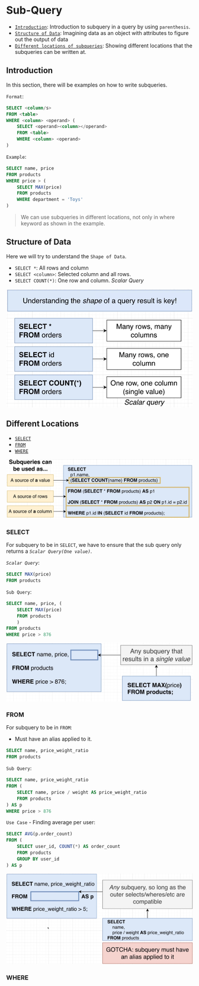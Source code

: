 # Sub-Query

- [`Introduction`](#introduction): Introduction to subquery in a query by using `parenthesis`.
- [`Structure of Data`](#structure-of-data): Imagining data as an object with attributes to figure out the output of data
- [`Different locations of subqueries`](#different-locations): Showing different locations that the subqueries can be written at.

## Introduction

In this section, there will be examples on how to write subqueries.

`Format`:

```SQL
SELECT <column/s>
FROM <table>
WHERE <column> <operand> (
    SELECT <operand><column></operand>
    FROM <table>
    WHERE <column> <operand>
)
```

`Example`:

```SQL
SELECT name, price
FROM products
WHERE price > (
    SELECT MAX(price)
    FROM products
    WHERE department = 'Toys'
)
```

> We can use subqueries in different locations, not only in where keyword as shown in the example.

## Structure of Data

Here we will try to understand the `Shape of Data`.

- `SELECT *`: All rows and column
- `SELECT <column>`: Selected column and all rows.
- `SELECT COUNT(*)`: One row and column. *Scalar Query*

![Structure of Data](images/sql_structure_of_data.png)

## Different Locations

- [`SELECT`](#select)
- [`FROM`](#from)
- [`WHERE`](#where)

![subquery example](images/subquery.png)

### SELECT

For subquery to be in `SELECT`, we have to ensure that the sub query only returns a *`Scalar Query(One value)`*.

*`Scalar Query`*:

```SQL
SELECT MAX(price)
FROM products
```

`Sub Query`:

```SQL
SELECT name, price, (
    SELECT MAX(price)
    FROM products
    )
FROM products
WHERE price > 876
```

![select subquery](images/select_subquery.png)

### FROM

For subquery to be in `FROM`:

- Must have an alias applied to it.

```SQL
SELECT name, price_weight_ratio
FROM products
```

`Sub Query`:

```SQL
SELECT name, price_weight_ratio
FROM (
    SELECT name, price / weight AS price_weight_ratio
    FROM products
) AS p
WHERE price > 876
```

`Use Case` - Finding average per user:

```SQL
SELECT AVG(p.order_count)
FROM (
    SELECT user_id, COUNT(*) AS order_count
    FROM products
    GROUP BY user_id
) AS p
```

![from subquery](images/from_subquery.png)

### WHERE
